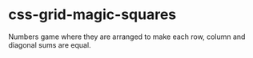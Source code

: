 # css-grid-magic-squares
Numbers game where they are arranged to make each row, column and diagonal sums are equal.
